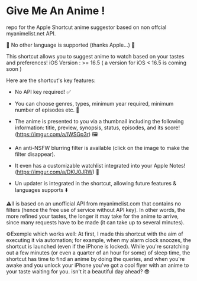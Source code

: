 # Give Me An Anime !
repo for the Apple Shortcut anime suggestor based on non offcial myanimelist.net API.

📣 No other language is supported (thanks Apple...) 📣

This shortcut allows you to suggest anime to watch based on your tastes and preferences!
iOS Version : >= 16.5 ( a version for iOS < 16.5 is coming soon )

Here are the shortcut's key features: 

- No API key required! ✅

- You can choose genres, types, minimum year required, minimum number of episodes etc. 🎯

- The anime is presented to you via a thumbnail including the following information: title, preview, synopsis, status, episodes, and its score! (https://imgur.com/a/lWSGp3r) 🖼️

- An anti-NSFW blurring filter is available (click on the image to make the filter disappear).

- It even has a customizable watchlist integrated into your Apple Notes! (https://imgur.com/a/DKU0JRW) 📒

- Un updater is integrated in the shortcut, allowing future features & languages supports ⬇️

⚠️Il is based on an unofficial API from myanimelist.com that contains no filters (hence the free use of service without API key). In other words, the more refined your tastes, the longer it may take for the anime to arrive, since many requests have to be made (it can take up to several minutes).

 ⚙️Exemple which works well: At first, I made this shortcut with the aim of executing it via automation; for example, when my alarm clock snoozes, the shortcut is launched (even if the iPhone is locked). While you're scratching out a few minutes (or even a quarter of an hour for some) of sleep time, the shortcut has time to find an anime by doing the queries, and when you're awake and you unlock your iPhone you've got a cool flyer with an anime to your taste waiting for you. isn't it a beautiful day ahead? 😎


